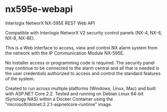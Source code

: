 # nx595e-webapi
Interlogix NetworX NX-595E REST Web API

Compatible with Interlogix NetworX V2 security control panels (NX-4, NX-6, NX-8, NX-8E).

This is a Web interface to access, view and control NX alarm system from the network with the IP Communication Module NX-595E.

No installer access or programming code is required. The security panel may continue to be connected to the alarm central and all that is needed is the user credentials authorized to access and control the standard features of the system.

Created to run across multiple platforms (Windows, Linux, Mac) and built with ASP.NET Core 2.2. Tested and running on Debian Linux 64-bit (Synology NAS) within a Docker Container using the "microsoft/dotnet:2.2.1-aspnetcore-runtime" image.